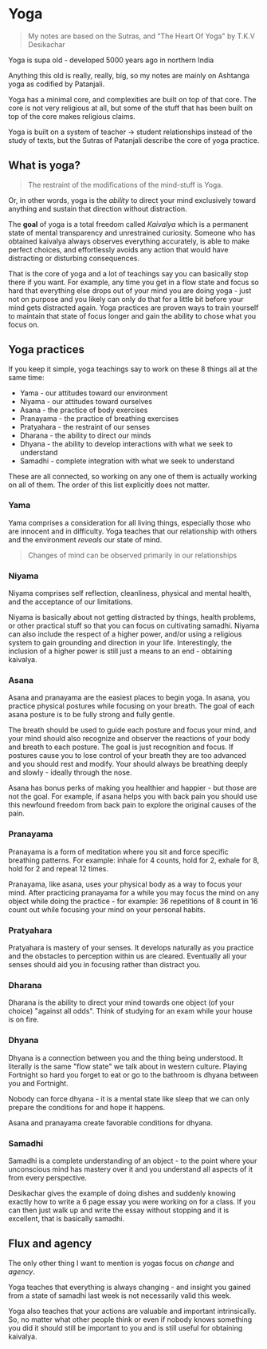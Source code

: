 # Yoga

> My notes are based on the Sutras, and "The Heart Of Yoga" by T.K.V Desikachar

Yoga is supa old - developed 5000 years ago in northern India

Anything this old is really, really, big, so my notes are mainly on Ashtanga yoga as codified by Patanjali.

Yoga has a minimal core, and complexities are built on top of that core. The core is not very religious at all, but some of the stuff that has been built on top of the core makes religious claims.

Yoga is built on a system of teacher -> student relationships instead of the study of texts, but the Sutras of Patanjali describe the core of yoga practice.

## What is yoga?

> The restraint of the modifications of the mind-stuff is Yoga. 

Or, in other words, yoga is the _ability_ to direct your mind exclusively toward anything and sustain that direction without distraction.

The **goal** of yoga is a total freedom called _Kaivalya_ which is a permanent state of mental transparency and unrestrained curiosity. Someone who has obtained kaivalya 
always observes everything accurately, is able to make perfect choices, and effortlessly avoids any action that would have distracting or disturbing consequences.

That is the core of yoga and a lot of teachings say you can basically stop there if you want. For example, any time you get in a flow state and focus so hard that everything else drops out of your mind you
are doing yoga - just not on purpose and you likely can only do that for a little bit before your mind gets distracted again. Yoga practices are proven ways to train yourself to maintain that state of focus longer
and gain the ability to chose what you focus on.

## Yoga practices

If you keep it simple, yoga teachings say to work on these 8 things all at the same time:

- Yama - our attitudes toward our environment
- Niyama - our attitudes toward ourselves
- Asana - the practice of body exercises
- Pranayama - the practice of breathing exercises 
- Pratyahara - the restraint of our senses
- Dharana - the ability to direct our minds
- Dhyana - the ability to develop interactions with what we seek to understand
- Samadhi - complete integration with what we seek to understand

These are all connected, so working on any one of them is actually working on all of them. The order of this list explicitly does not matter.

### Yama

Yama comprises a consideration for all living things, especially those who are innocent and in difficulty. Yoga teaches that our relationship with others and the environment _reveals_ our state of mind.

> Changes of mind can be observed primarily in our relationships

### Niyama

Niyama comprises self reflection, cleanliness, physical and mental health, and the acceptance of our limitations.

Niyama is basically about not getting distracted by things, health problems, or other practical stuff so that you can focus on cultivating samadhi. Niyama can also include the respect of a higher power,
and/or using a religious system to gain grounding and direction in your life. Interestingly, the inclusion of a higher power is still just a means to an end - obtaining kaivalya.

### Asana

Asana and pranayama are the easiest places to begin yoga. In asana, you practice physical postures while focusing on your breath. The goal of each asana posture is to be fully strong and fully gentle.

The breath should be used to guide each posture and focus your mind, and your mind should also recognize and observer the reactions of your body and breath to each posture. The goal is just recognition
and focus. If postures cause you to lose control of your breath they are too advanced and you should rest and modify. Your should always be breathing deeply and slowly - ideally through the nose.

Asana has bonus perks of making you healthier and happier - but those are not the goal. For example, if asana helps you with back pain you should use this newfound freedom from back pain to explore
the original causes of the pain.

### Pranayama

Pranayama is a form of meditation where you sit and force specific breathing patterns. For example: inhale for 4 counts, hold for 2, exhale for 8, hold for 2 and repeat 12 times.

Pranayama, like asana, uses your physical body as a way to focus your mind. After practicing pranayama for a while you may focus the mind on any object while doing the practice - for example:
36 repetitions of 8 count in 16 count out while focusing your mind on your personal habits.

### Pratyahara

Pratyahara is mastery of your senses. It develops naturally as you practice and the obstacles to perception within us are cleared. Eventually all your senses should aid you in focusing
rather than distract you.

### Dharana

Dharana is the ability to direct your mind towards one object (of your choice) "against all odds". Think of studying for an exam while your house is on fire.

### Dhyana

Dhyana is a connection between you and the thing being understood. It literally is the same "flow state" we talk about in western culture.
Playing Fortnight so hard you forget to eat or go to the bathroom is dhyana between you and Fortnight.

Nobody can force dhyana - it is a mental state like sleep that we can only prepare the conditions for and hope it happens.

Asana and pranayama create favorable conditions for dhyana.

### Samadhi

Samadhi is a complete understanding of an object - to the point where your unconscious mind has mastery over it and you understand all aspects of it from every perspective. 

Desikachar gives the example of doing dishes and suddenly knowing exactly how to write a 6 page essay you were working on for a class. If you can then just walk up and write the essay without stopping and it is excellent,
that is basically samadhi.

## Flux and agency

The only other thing I want to mention is yogas focus on _change_ and _agency_.

Yoga teaches that everything is always changing - and insight you gained from a state of samadhi last week is not necessarily valid this week.

Yoga also teaches that your actions are valuable and important intrinsically. So, no matter what other people think or even if nobody knows something you did it should still be important to you and is still useful
for obtaining kaivalya.
